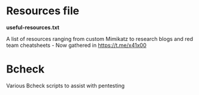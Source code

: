 
# Resources file
**useful-resources.txt** <p>A list of resources ranging from custom Mimikatz to research blogs and red team cheatsheets - Now gathered in https://t.me/x41x00 </p> 

# Bcheck
<p>Various Bcheck scripts to assist with pentesting</p> 
